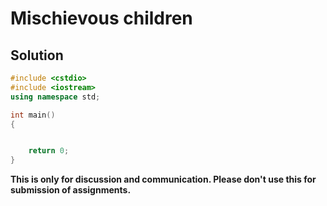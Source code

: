 # Mischievous children

## Solution

```c++
#include <cstdio>
#include <iostream>
using namespace std;

int main()
{


    return 0;
}

```


**This is only for discussion and communication. Please don't use this for submission of assignments.**